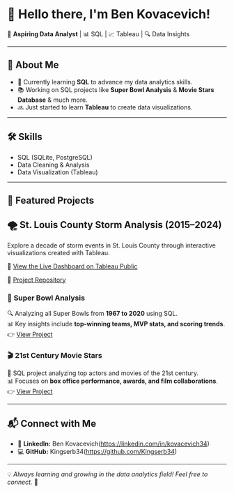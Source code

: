 # 👋 Hello there, I'm Ben Kovacevich!

🚀 **Aspiring Data Analyst** | 📊 SQL | 📈 Tableau | 🔍 Data Insights

---

## 🔹 About Me
- 🎯 Currently learning **SQL** to advance my data analytics skills.
- 📚 Working on SQL projects like **Super Bowl Analysis** & **Movie Stars Database** & much more.
- 🔜 Just started to learn **Tableau** to create data visualizations.

---

## 🛠️ Skills
- SQL (SQLite, PostgreSQL)
- Data Cleaning & Analysis
- Data Visualization (Tableau)

---

## 📂 Featured Projects
## 🌪️ St. Louis County Storm Analysis (2015–2024)

Explore a decade of storm events in St. Louis County through interactive visualizations created with Tableau.

🔗 [View the Live Dashboard on Tableau Public](https://public.tableau.com/app/profile/benjamin.kovacevich/viz/10YearsofStormEventsinSt_Louis/Story1)

📁 [Project Repository](https://github.com/Kingserb34/stl-storm-analysis)

### 🏈 **Super Bowl Analysis**
🔍 Analyzing all Super Bowls from **1967 to 2020** using SQL.  
📊 Key insights include **top-winning teams, MVP stats, and scoring trends**.  
👉 [View Project](https://github.com/Kingserb34/SuperBowl_Analysis)

### 🎬 **21st Century Movie Stars**
🎥 SQL project analyzing top actors and movies of the 21st century.  
📊 Focuses on **box office performance, awards, and film collaborations**.  
👉 [View Project](https://github.com/Kingserb34/MovieStars_SQL)

---

## 📬 Connect with Me
- 🏢 **LinkedIn:** Ben Kovacevich(https://linkedin.com/in/kovacevich34)
- 💻 **GitHub:** Kingserb34(https://github.com/Kingserb34)

---
💡 *Always learning and growing in the data analytics field! Feel free to connect.* 🚀
